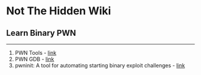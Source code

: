 # Not The Hidden Wiki

## Learn Binary PWN
-----

1. PWN Tools - [link](https://github.com/Gallopsled/pwntools)
2. PWN GDB - [link](https://github.com/pwndbg/pwndbg)
3. pwninit: A tool for automating starting binary exploit challenges - [link](https://github.com/io12/pwninit)